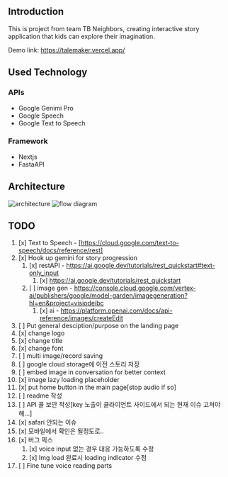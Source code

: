 ## Introduction

This is project from team TB Neighbors, creating interactive story application that kids can explore their imagination.

Demo link: https://talemaker.vercel.app/

## Used Technology

### APIs

- Google Genimi Pro
- Google Speech
- Google Text to Speech

### Framework

- Nextjs
- FastaAPI

## Architecture

![architecture](https://github.com/visiodeibc/pr-tb-neighbors/assets/35718406/8ee32fc3-2026-4045-be5f-f0f8d3b5a6f1)
![flow diagram](https://github.com/visiodeibc/pr-tb-neighbors/assets/35718406/0eb6eb26-0528-49e9-a383-a7945a3e6a9b)

## TODO

1. [x] Text to Speech - [https://cloud.google.com/text-to-speech/docs/reference/rest]
2. [x] Hook up gemini for story progression
   1. [x] restAPI - https://ai.google.dev/tutorials/rest_quickstart#text-only_input
      1. [x] https://ai.google.dev/tutorials/rest_quickstart
   2. [ ] image gen - https://console.cloud.google.com/vertex-ai/publishers/google/model-garden/imagegeneration?hl=en&project=visiodeibc
      1. [x] ai - https://platform.openai.com/docs/api-reference/images/createEdit
3. [ ] Put general desciption/purpose on the landing page
4. [x] change logo
5. [x] change title
6. [x] change font
7. [ ] multi image/record saving
8. [ ] google cloud storage에 이전 스토리 저장
9. [ ] embed image in conversation for better context
10. [x] image lazy loading placeholder
11. [x] put home button in the main page[stop audio if so]
12. [ ] readme 작성
13. [ ] API 콜 보안 작성[key 노출이 클라이언트 사이드에서 되는 현재 이슈 고쳐야해...]
14. [x] safari 안되는 이슈
15. [x] 모바일에서 확인은 될정도로..
16. [x] 버그 픽스
    1. [x] voice input 없는 경우 대응 가능하도록 수정
    2. [x] Img load 완료시 loading indicator 수정
17. [ ] Fine tune voice reading parts
